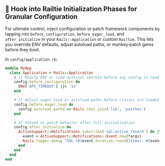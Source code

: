 ## 🚀 Hook into Railtie Initialization Phases for Granular Configuration

For ultimate control, inject configuration or patch framework components by tapping into `before_configuration`, `before_eager_load`, and `after_initialize` in your `Rails::Application` or custom `Railtie`. This lets you override ENV defaults, adjust autoload paths, or monkey‑patch gems before they boot.

In `config/application.rb`:

```ruby
module MyApp
  class Application < Rails::Application
    # 1) Modify ENV or load external secrets before any config is read
    config.before_configuration do
      ENV['API_TIMEOUT'] ||= '15'
    end

    # 2) Adjust eager_load or autoload paths before classes are loaded
    config.before_eager_load do
      config.autoload_paths << Rails.root.join('lib', 'patches')
    end

    # 3) Extend or patch behavior after full initialization
    config.after_initialize do
      ActiveSupport::Notifications.subscribe('sql.active_record') do |*args|
        event = ActiveSupport::Notifications::Event.new(*args)
        Rails.logger.debug "SQL (#{event.duration.round(1)}ms): #{event.payload[:sql]}"
      end
    end
  end
end
```
